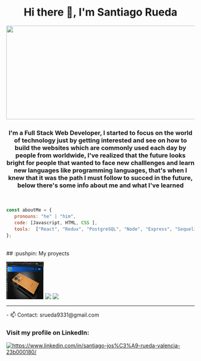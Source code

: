 <!--### Hi there 👋-->
<h1 align='center'>Hi there 👋, I'm Santiago Rueda </h1>
<img src='https://miro.medium.com/max/1000/1*zikvkZ4-bRLpkKyJAN8WmQ.jpeg' width='1100px' height='250px'/>
<br />
<h3 align='center'>I'm a Full Stack Web Developer, I started to focus on the world of technology just by getting interested and see on how to build the websites which are commonly used each day by people from worldwide, I've realized that the future looks bright for people that wanted to face new challlenges and learn new languages like programming languages, that's when I knew that it was the path I must follow to succed in the future, below there's some info about me and what I've learned </h3>
<br />

```javascript
const aboutMe = {
   pronouns: "he" | "him",
   code: [Javascript, HTML, CSS ],
   tools:  ["React", "Redux", "PostgreSQL", "Node", "Express", "Sequelize" "Material UI"],
};
```
<br />
## :pushpin: My proyects

<p>
  <a><img src="https://github.com/srueda9331/srueda9331/blob/main/images/Captura%20de%20pantalla%20de%202022-09-14%2022-51-43.png" width='100px' height='100'></a>
  <a><img src="https://github.com/WanCirone/wancirone/blob/main/images/petStore/catalogo.png"></a>
  <a><img src="https://github.com/WanCirone/wancirone/blob/main/images/petStore/tablaordenes.png"></a>
</p>

<hr />
- 📫 Contact: srueda9331@gmail.com
<h3 align="left">Visit my profile on LinkedIn:</h3>
<p align="left">
<a href="https://www.linkedin.com/in/santiago-jos%C3%A9-rueda-valencia-23b000180/" target="_blank"><img align="center" src="https://cdn.jsdelivr.net/npm/simple-icons@3.0.1/icons/linkedin.svg" alt="https://www.linkedin.com/in/santiago-jos%C3%A9-rueda-valencia-23b000180/" height="30" width="40" /></a>

<!--
**srueda9331/srueda9331** is a ✨ _special_ ✨ repository because its `README.md` (this file) appears on your GitHub profile.

Here are some ideas to get you started:

- 🔭 I’m currently working on ...
- 🌱 I’m currently learning ...
- 👯 I’m looking to collaborate on ...
- 🤔 I’m looking for help with ...
- 💬 Ask me about ...
- 📫 How to reach me: ...
- 😄 Pronouns: ...
- ⚡ Fun fact: ...
-->
